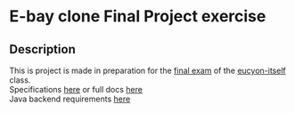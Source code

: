 # E-bay clone Final Project exercise

## Description
This is project is made in preparation for the [final exam](https://github.com/green-fox-academy/definitions/blob/master/exam/final-exam.md) of the [eucyon-itself](https://github.com/green-fox-academy/itself-eucyon-otpc-syllabus) class.  
Specifications [here](SPECIFICATION.md) or full docs [here](https://github.com/green-fox-academy/final-exam-homework/blob/master/backend-spec.md)  
Java backend requirements [here](https://github.com/green-fox-academy/definitions/blob/master/project-phase/education/java-backend-project-requirements.md)  

